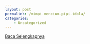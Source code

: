 ```yaml
---
layout: post
permalink: /mimpi-mencium-pipi-idola/
categories:
    - Uncategorized
---
```


[Baca Selengkapnya](/08)